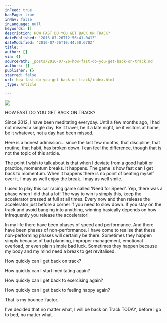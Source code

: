 ```yaml
---
inFeed: true
hasPage: true
inNav: false
inLanguage: null
keywords: []
description: HOW FAST DO YOU GET BACK ON TRACK?
datePublished: '2016-07-26T12:56:41.041Z'
dateModified: '2016-07-26T10:44:50.670Z'
title: ''
author: []
via: {}
sourcePath: _posts/2016-07-26-how-fast-do-you-get-back-on-track.md
authors: []
publisher: {}
starred: false
url: how-fast-do-you-get-back-on-track/index.html
_type: Article

---
```

![](https://the-grid-user-content.s3-us-west-2.amazonaws.com/411c0a42-a135-47b0-8640-149ec6688e99.jpg)

HOW FAST DO YOU GET BACK ON TRACK?

Since 2012, I have been meditating everyday. Until a few months ago, I had not missed a single day. Be it travel, be it a late night, be it visitors at home, be it whatever, not a day had been missed. 

Here is a honest admission... since the last few months, that discipline, that routine, that habit, has broken down. I can feel the difference, though that is not the topic of this article. 

The point I wish to talk about is that when I deviate from a good habit or practice, momentum breaks. It happens. The game is how fast can I get back to momentum. When it happens there is no point of beating myself over it. I may as well enjoy the break. I may as well smile. 

I used to play this car racing game called 'Need for Speed'. Yep, there was a phase when I did that a lot! The way to win is simply this, keep the accelerator pressed at full at all times. Every now and then release the accelerator just before a corner if you need to slow down. If you stay on the track and avoid banging into anything, winning basically depends on how infrequently you release the accelerator! 

In my life there have been phases of speed and performance. And there have been phases of non-performance. I have come to realise that these non-performing phases will certainly be there. Sometimes they happen simply because of bad planning, improper management, emotional overload, or even plain simple bad luck. Sometimes they happen because my body and my mind need a break to get revitalised. 

How quickly can I get back on track? 

How quickly can I start meditating again? 

How quickly can I get back to exercising again? 

How quickly can I get back to feeling happy again? 

That is my bounce-factor. 

I've decided that no matter what, I will be back on Track TODAY, before I go to bed, no matter what.